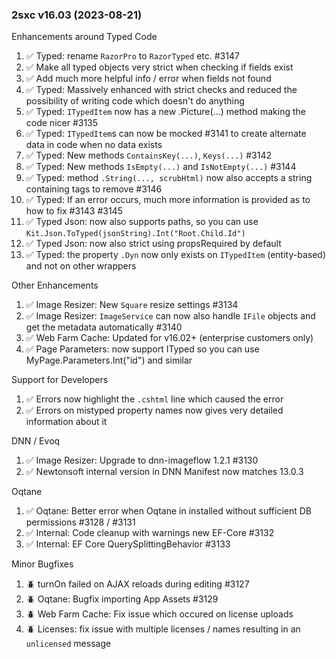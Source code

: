 
### 2sxc v16.03 (2023-08-21)

Enhancements around Typed Code

1. ✅ Typed: rename `RazorPro` to `RazorTyped` etc. #3147
1. ✅ Make all typed objects very strict when checking if fields exist
1. ✅ Add much more helpful info / error when fields not found
1. ✅ Typed: Massively enhanced with strict checks and reduced the possibility of writing code which doesn't do anything
1. ✅ Typed: `ITypedItem` now has a new .Picture(...) method making the code nicer #3135
1. ✅ Typed: `ITypedItem`s can now be mocked #3141 to create alternate data in code when no data exists
1. ✅ Typed: New methods `ContainsKey(...)`, `Keys(...)` #3142
1. ✅ Typed: New methods `IsEmpty(...)` and `IsNotEmpty(...)` #3144
1. ✅ Typed: method `.String(..., scrubHtml)` now also accepts a string containing tags to remove #3146
1. ✅ Typed: If an error occurs, much more information is provided as to how to fix #3143 #3145
1. ✅ Typed Json: now also supports paths, so you can use `Kit.Json.ToTyped(jsonString).Int("Root.Child.Id")`
1. ✅ Typed Json: now also strict using propsRequired by default
1. ✅ Typed: the property `.Dyn` now only exists on `ITypedItem` (entity-based) and not on other wrappers

Other Enhancements

1. ✅ Image Resizer: New `Square` resize settings #3134
1. ✅ Image Resizer: `ImageService` can now also handle `IFile` objects and get the metadata automatically #3140
1. ✅ Web Farm Cache: Updated for v16.02+ (enterprise customers only)
1. ✅ Page Parameters: now support ITyped so you can use MyPage.Parameters.Int("id") and similar

Support for Developers

1. ✅ Errors now highlight the `.cshtml` line which caused the error
1. ✅ Errors on mistyped property names now gives very detailed information about it

DNN / Evoq

1. ✅ Image Resizer: Upgrade to dnn-imageflow 1.2.1 #3130
1. ✅ Newtonsoft internal version in DNN Manifest now matches 13.0.3

Oqtane

1. ✅ Oqtane: Better error when Oqtane in installed without sufficient DB permissions #3128 / #3131
1. ✅ Internal: Code cleanup with warnings new EF-Core #3132
1. ✅ Internal: EF Core QuerySplittingBehavior #3133

Minor Bugfixes

1. 🪲 turnOn failed on AJAX reloads during editing #3127
1. 🪲 Oqtane: Bugfix importing App Assets #3129
1. 🪲 Web Farm Cache: Fix issue which occured on license uploads
1. 🪲 Licenses: fix issue with multiple licenses / names resulting in an `unlicensed` message
